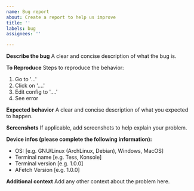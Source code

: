 ```yaml
---
name: Bug report
about: Create a report to help us improve
title: ''
labels: bug
assignees: ''

---
```


**Describe the bug**
A clear and concise description of what the bug is.

**To Reproduce**
Steps to reproduce the behavior:
1. Go to '...'
2. Click on '....'
3. Edit config to '....'
4. See error

**Expected behavior**
A clear and concise description of what you expected to happen.

**Screenshots**
If applicable, add screenshots to help explain your problem.

**Device infos (please complete the following information):**
 - OS: [e.g. GNU/Linux (ArchLinux, Debian), Windows, MacOS]
 - Terminal name [e.g. Tess, Konsole]
 - Terminal version [e.g. 1.0.0]
 - AFetch Version [e.g. 1.0.0]

**Additional context**
Add any other context about the problem here.
